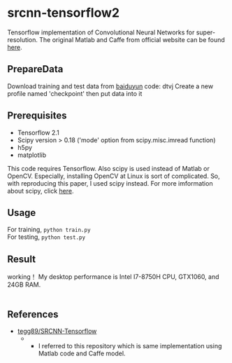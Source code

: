 # srcnn-tensorflow2
Tensorflow implementation of Convolutional Neural Networks for super-resolution. The original Matlab and Caffe from official website can be found [here](http://mmlab.ie.cuhk.edu.hk/projects/SRCNN.html).
## PrepareData
Download training and test data from [baiduyun](https://pan.baidu.com/s/1QuIx2FlxowxAzr_-rrPGYQ) code: dtvj
Create a new profile named 'checkpoint' then put data into it
## Prerequisites
 * Tensorflow 2.1
 * Scipy version > 0.18 ('mode' option from scipy.misc.imread function)
 * h5py
 * matplotlib

This code requires Tensorflow. Also scipy is used instead of Matlab or OpenCV. Especially, installing OpenCV at Linux is sort of complicated. So, with reproducing this paper, I used scipy instead. For more imformation about scipy, click [here](https://www.scipy.org/).

## Usage
For training, `python train.py`
<br>
For testing,  `python test.py`

## Result
working！
My desktop performance is Intel I7-8750H CPU, GTX1060, and 24GB RAM.<br><br>

## References
* [tegg89/SRCNN-Tensorflow](https://github.com/tegg89/SRCNN-Tensorflow) 
  * - I referred to this repository which is same implementation using Matlab code and Caffe model.

